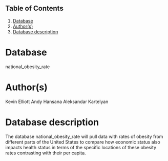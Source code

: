 ## Table of Contents
1. [Database](#database)
1. [Author(s)](#author)
1. [Database description](#description)
 
# Database
national_obesity_rate
# Author(s)
Kevin Elliott
Andy Hansana
Aleksandar Kartelyan
# Database description
The database national_obesity_rate will pull data with rates of obesity from different parts of the United States to compare how economic status also impacts health status in terms of the specific locations of these obesity rates contrasting with their per capita.

